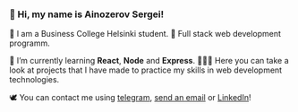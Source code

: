 ### 🥷 Hi, my name is Ainozerov Sergei!

🌿 I am a Business College Helsinki student.
💎 Full stack web development programm.

📕 I’m currently learning **React**, **Node** and **Express**.
🕵🏼‍♂️ Here you can take a look at projects that I have made to practice my skills in web development technologies.

🕊 You can contact me using <a href='https://t.me/ainozerie'>telegram</a>, <a href = "mailto: ainozerie.prod@gmail.com">send an email</a> or <a href = "https://www.linkedin.com/in/ainozerie/">LinkedIn</a>!

